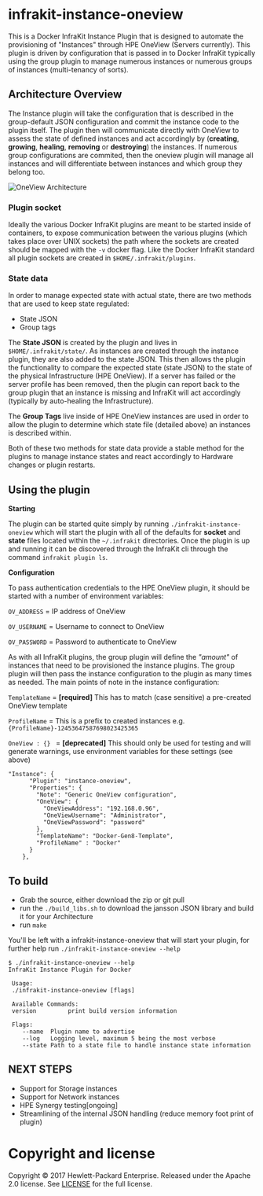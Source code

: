 # infrakit-instance-oneview
This is a Docker InfraKit Instance Plugin that is designed to automate the provisioning of "Instances" through HPE OneView (Servers currently). This plugin is driven by configuration that is passed in to Docker InfraKit typically using the group plugin to manage numerous instances or numerous groups of instances (multi-tenancy of sorts).


## Architecture Overview

The Instance plugin will take the configuration that is described in the group-default JSON configuration and commit the instance code to the plugin itself. The plugin then will communicate directly with OneView to assess the state of defined instances and act accordingly by (**creating**, **growing**, **healing**, **removing** or **destroying**) the instances. If numerous group configurations are commited, then the oneview plugin will manage all instances and will differentiate between instances and which group they belong too.

![OneView Architecture](http://thebsdbox.co.uk/wp-content/uploads/2016/11/InfraKit-Instance-oneview.jpeg)

### Plugin socket
Ideally the various Docker InfraKit plugins are meant to be started inside of containers, to expose communication between the various plugins (which takes place over UNIX sockets) the path where the sockets are created should be mapped with the `-v` docker flag. Like the Docker InfraKit standard all plugin sockets are created in `$HOME/.infrakit/plugins`.

### State data

In order to manage expected state with actual state, there are two methods that are used to keep state regulated:

* State JSON
* Group tags

The **State JSON** is created by the plugin and lives in `$HOME/.infrakit/state/`. As instances are created through the instance plugin, they are also added to the state JSON. This then allows the plugin the functionality to compare the expected state (state JSON) to the state of the physical Infrastructure (HPE OneView). If a server has failed or the server profile has been removed, then the plugin can report back to the group plugin that an instance is missing and InfraKit will act accordingly (typically by auto-healing the Infrastructure).

The **Group Tags** live inside of HPE OneView instances are used in order to allow the plugin to determine which state file (detailed above) an instances is described within. 

Both of these two methods for state data provide a stable method for the plugins to manage instance states and react accordingly to Hardware changes or plugin restarts.

## Using the plugin

**Starting**

The plugin can be started quite simply by running `./infrakit-instance-oneview` which will start the plugin with all of the defaults for **socket** and **state** files located within the `~/.infrakit` directories. Once the plugin is up and running it can be discovered through the InfraKit cli through the command `infrakit plugin ls`. 

**Configuration**

To pass authentication credentials to the HPE OneView plugin, it should be started with a number of environment variables:

`OV_ADDRESS` = IP address of OneView

`OV_USERNAME` = Username to connect to OneView

`OV_PASSWORD` = Password to authenticate to OneView

As with all InfraKit plugins, the group plugin will define the *"amount"* of instances that need to be provisioned the instance plugins. The group plugin will then pass the instance configuration to the plugin as many times as needed. The main points of note in the instance configuration:

`TemplateName` = **[required]** This has to match (case sensitive) a pre-created OneView template

`ProfileName` = This is a prefix to created instances e.g. `{ProfileName}-12453647587698023425365`

`OneView : {} ` = **[deprecated]** This should only be used for testing and will generate warnings, use environment variables for these settings (see above)

```
"Instance": {
      "Plugin": "instance-oneview",
      "Properties": {
        "Note": "Generic OneView configuration",
        "OneView": {
          "OneViewAddress": "192.168.0.96",
          "OneViewUsername": "Administrator",
          "OneViewPassword": "password"
        },
        "TemplateName": "Docker-Gen8-Template",
        "ProfileName" : "Docker"
      }
    },
```

## To build

* Grab the source, either download the zip or git pull
* run the `./build_libs.sh` to download the jansson JSON library and build it for your Architecture
* run `make`

You'll be left with a infrakit-instance-oneview that will start your plugin, for further help run `./infrakit-instance-oneview --help`


```
$ ./infrakit-instance-oneview --help
InfraKit Instance Plugin for Docker

 Usage:
 ./infrakit-instance-oneview [flags]

 Available Commands:
 version		 print build version information

 Flags:
	--name	Plugin name to advertise
	--log	Logging level, maximum 5 being the most verbose
	--state	Path to a state file to handle instance state information
```

## NEXT STEPS


* Support for Storage instances
* Support for Network instances
* HPE Synergy testing[ongoing]
* Streamlining of the internal JSON handling (reduce memory foot print of plugin)

# Copyright and license

Copyright © 2017 Hewlett-Packard Enterprise. Released under the Apache 2.0 license. See [LICENSE](https://github.com/thebsdbox/infrakit-instance-oneview/raw/master/LICENSE) for the full license.
